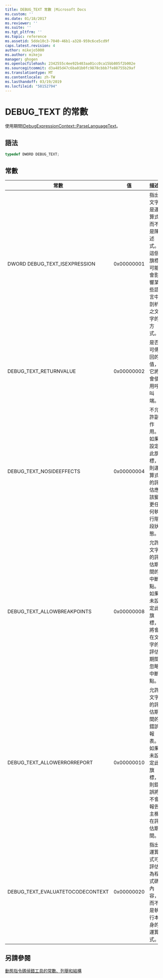 ```yaml
---
title: DEBUG_TEXT 常數 |Microsoft Docs
ms.custom: ''
ms.date: 01/18/2017
ms.reviewer: ''
ms.suite: ''
ms.tgt_pltfrm: ''
ms.topic: reference
ms.assetid: 5dde10c3-7040-46b1-a328-959c6ce5cd9f
caps.latest.revision: 4
author: mikejo5000
ms.author: mikejo
manager: ghogen
ms.openlocfilehash: 2342555c4ee92b403aa01cc0ca15bb805f2b002e
ms.sourcegitcommit: d3a485d47c6ba01b0fc9878cbbb7fe88755b29af
ms.translationtype: MT
ms.contentlocale: zh-TW
ms.lasthandoff: 03/19/2019
ms.locfileid: "58152794"
---
```

# <a name="debugtext-constants"></a>DEBUG_TEXT 的常數
使用期間[IDebugExpressionContext::ParseLanguageText](../../winscript/reference/idebugexpressioncontext-parselanguagetext.md)。  
  
## <a name="syntax"></a>語法  
  
```cpp
typedef DWORD DEBUG_TEXT;  
```  
  
## <a name="constants"></a>常數  
  
|常數|值|描述|  
|--------------|-----------|-----------------|  
|DWORD DEBUG_TEXT_ISEXPRESSION|0x00000001|指出文字是運算式而不是陳述式。 這個旗標可能會影響某些語言中剖析之文字的方式。|  
|DEBUG_TEXT_RETURNVALUE|0x00000002|是否可傳回的值，它將會使用呼叫端。|  
|DEBUG_TEXT_NOSIDEEFFECTS|0x00000004|不允許副作用。 如果設定此旗標，則運算式的評估應該變更任何執行階段狀態。|  
|DEBUG_TEXT_ALLOWBREAKPOINTS|0x00000008|允許文字的評估期間的中斷點。 如果未設定此旗標，將會在文字的評估期間忽略中斷點。|  
|DEBUG_TEXT_ALLOWERRORREPORT|0x00000010|允許文字的評估期間的錯誤報表。 如果未設定此旗標，則錯誤將不會報告主機在評估期間。|  
|DEBUG_TEXT_EVALUATETOCODECONTEXT|0x00000020|指出運算式可評估為程式碼內容，而不是執行本身的運算式。|  
  
## <a name="see-also"></a>另請參閱  
 [動態指令碼偵錯工具的常數、列舉和結構](../../winscript/reference/active-script-debugger-constants-enumerations-and-structures.md)